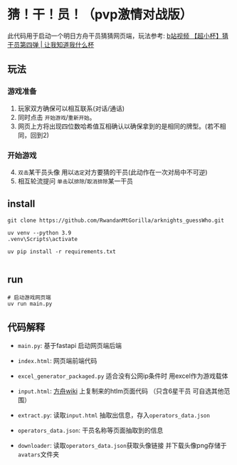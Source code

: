 
# 猜！干！员！（pvp激情对战版）
此代码用于启动一个明日方舟干员猜猜网页端，玩法参考: 
[b站视频 【超小杯】猜干员第四弹 | 让我知道我什么杯](https://www.bilibili.com/video/BV1oe9JYfEoY)

## 玩法
### 游戏准备
1. 玩家双方确保可以相互联系(对话/通话)
2. 同时点击 `开始游戏`/`重新开始`。
3. 网页上方将出现四位数哈希值互相确认以确保拿到的是相同的牌型。(若不相同，回到2)
### 开始游戏
4. `双击`某干员头像 用以`选定`对方要猜的干员(此动作在一次对局中不可逆)
5. 相互轮流提问 `单击`以`排除`/`取消排除`某一干员

## install
```shell
git clone https://github.com/RwandanMtGorilla/arknights_guessWho.git

uv venv --python 3.9
.venv\Scripts\activate

uv pip install -r requirements.txt


```
## run
```shell
# 启动游戏网页端
uv run main.py

```

## 代码解释

- `main.py`: 基于fastapi 启动网页端后端
- `index.html`: 网页端前端代码
- `excel_generator_packaged.py` 适合没有公网ip条件时 用excel作为游戏载体


- `input.html`: [方舟wiki](https://prts.wiki/w/%E5%B9%B2%E5%91%98%E4%B8%80%E8%A7%88) 上复制来的htlm页面代码 （只含6星干员 可自选其他范围）
- `extract.py`: 读取`input.html` 抽取出信息，存入`operators_data.json`
- `operators_data.json`: 干员名称等页面抽取到的信息
- `downloader`: 读取`operators_data.json`获取头像链接 并下载头像png存储于`avatars`文件夹


